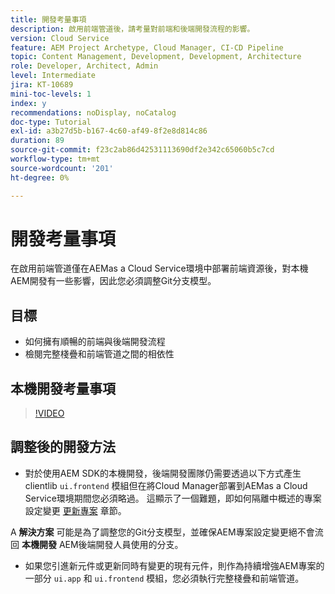```yaml
---
title: 開發考量事項
description: 啟用前端管道後，請考量對前端和後端開發流程的影響。
version: Cloud Service
feature: AEM Project Archetype, Cloud Manager, CI-CD Pipeline
topic: Content Management, Development, Development, Architecture
role: Developer, Architect, Admin
level: Intermediate
jira: KT-10689
mini-toc-levels: 1
index: y
recommendations: noDisplay, noCatalog
doc-type: Tutorial
exl-id: a3b27d5b-b167-4c60-af49-8f2e8d814c86
duration: 89
source-git-commit: f23c2ab86d42531113690df2e342c65060b5c7cd
workflow-type: tm+mt
source-wordcount: '201'
ht-degree: 0%

---
```


# 開發考量事項

在啟用前端管道僅在AEMas a Cloud Service環境中部署前端資源後，對本機AEM開發有一些影響，因此您必須調整Git分支模型。

## 目標

* 如何擁有順暢的前端與後端開發流程
* 檢閱完整棧疊和前端管道之間的相依性


## 本機開發考量事項

>[!VIDEO](https://video.tv.adobe.com/v/3409421?quality=12&learn=on)


## 調整後的開發方法

* 對於使用AEM SDK的本機開發，後端開發團隊仍需要透過以下方式產生clientlib `ui.frontend` 模組但在將Cloud Manager部署到AEMas a Cloud Service環境期間您必須略過。 這顯示了一個難題，即如何隔離中概述的專案設定變更 [更新專案](update-project.md) 章節。

A __解決方案__ 可能是為了調整您的Git分支模型，並確保AEM專案設定變更絕不會流回 __本機開發__ AEM後端開發人員使用的分支。


* 如果您引進新元件或更新同時有變更的現有元件，則作為持續增強AEM專案的一部分 `ui.app` 和 `ui.frontend` 模組，您必須執行完整棧疊和前端管道。
